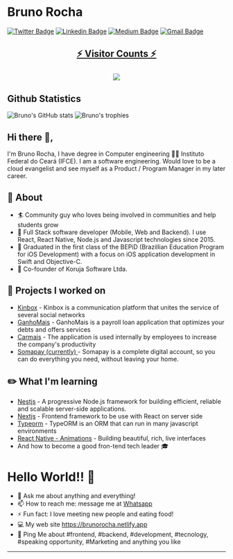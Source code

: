 # Bruno Rocha
[![Twitter Badge](https://img.shields.io/badge/-@BrunoRolim12-1ca0f1?style=flat-square&labelColor=1ca0f1&logo=twitter&logoColor=white&link=https://twitter.com/BrunoRolim12)](https://twitter.com/BrunoRolim12) [![Linkedin Badge](https://img.shields.io/badge/-brunorolim-blue?style=flat-square&logo=Linkedin&logoColor=white&linkhttps://www.linkedin.com/in/bruno-rolim/)](https://www.linkedin.com/in/bruno-rolim/) [![Medium Badge](https://img.shields.io/badge/-@brunorolim-03a57a?style=flat-square&labelColor=000000&logo=Medium&link=https://medium.com/@brunorolim)](https://medium.com/@brunorolim)
[![Gmail Badge](https://img.shields.io/badge/-bruno.rocha2008@gmail.com-c14438?style=flat-square&logo=Gmail&logoColor=white&link=mailto:bruno.rocha2008@gmail.com)](mailto:bruno.rocha2008@gmail.comm)

<a target="blank" href="https://profile-counter.glitch.me/brunon80/count.svg"><p align="center">⚡ Visitor Counts ⚡<br><br> <img src="https://profile-counter.glitch.me/brunon80/count.svg" /></a>
---

## Github Statistics
  
![Bruno's GitHub stats](https://github-readme-stats.vercel.app/api?username=brunon80)
![Bruno's trophies](https://github-profile-trophy.vercel.app/?username=brunon80&column=3&margin-w=7&margin-h=7)

## Hi there 👋,           
I'm Bruno Rocha, I have degree in Computer engineering 👨‍💻 Instituto Federal do Ceará (IFCE).  I am a software engineering. Would love to be a cloud evangelist and see myself as a Product / Program Manager in my later career.  

## 🧐 About
- 🏄‍ Community guy who loves being involved in communities and help students grow
- 🔭 Full Stack software developer (Mobile, Web and Backend). I use React, React Native, Node.js and Javascript technologies since 2015.
- 🍎 Graduated in the first class of the BEPiD (Brazillian Education Program for iOS Development) with a focus on iOS application development in Swift and Objective-C.
- 🏢 Co-founder of Koruja Software Ltda.

## 🔧 Projects I worked on
- [Kinbox](kinbox.com.br) - Kinbox is a communication platform that unites the service of several social networks
- [GanhoMais](https://play.google.com/store/apps/details?id=com.genpp.GanhoMais&hl=pt_BR) - GanhoMais is a payroll loan application that optimizes your debts and offers services
- [Carmais](https://www.carmais.com.br/) - The application is used internally by employees to increase the company's productivity
- [Somapay (currently) ](https://play.google.com/store/apps/details?id=br.com.somapay.app.android&hl=pt_BR) - Somapay is a complete digital account, so you can do everything you need, without leaving your home.

## ✏️ What I'm learning

- [Nestjs](https://nestjs.com/) - A progressive Node.js framework for building efficient, reliable and scalable server-side applications.
- [Nextjs](https://nextjs.org/) - Frontend framework to be use with React on server side
- [Typeorm](https://typeorm.io/) - TypeORM is an ORM that can run in many javascript environments
- [React Native - Animations](https://reactnative.dev/docs/animations) - Building beautiful, rich, live interfaces 
- And how to become a good fron-tend tech leader 🎓

# Hello World!! 🚀
- 💬 Ask me about anything and everything! 
- 📫 How to reach me: message me at [Whatsapp](https://wa.me/+558599664490)
- ⚡ Fun fact: I love meeting new people and eating food! 
- 💻 My web site https://brunorocha.netlify.app
- 💬 Ping Me about #frontend, #backend, #development, #tecnology, #speaking opportunity, #Marketing and anything you like
---

